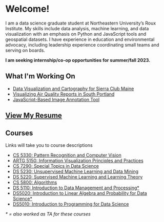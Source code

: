 # Welcome!
I am a data science graduate student at Northeastern University’s Roux Institute. My skills include data analysis, machine learning, and data visualization with an emphasis on Python and JavaScript tools and geospatial datasets. I have experience in education and environmental advocacy, including leadership experience coordinating small teams and serving on boards.

**I am seeking internship/co-op opportunities for summer/fall 2023.**

## What I'm Working On

- [Data Visualization and Cartography for Sierra Club Maine](https://philipmathieu.github.io/scme/)
- [Visualizing Air Quality Reports in South Portland](https://cs7290.github.io/stinky/)
- [JavaScript-Based Image Annotation Tool](https://observablehq.com/@philipmathieu/bounding-box-with-d3)

## [View My Resume](./Philip%20Mathieu%202023-01.pdf)

## Courses
Links will take you to course descriptions

- [CS 5330: Pattern Recognition and Computer Vision](https://catalog.northeastern.edu/search/?P=CS%205330)
- [ARTG 5150: Information Visualization Principles and Practices](https://catalog.northeastern.edu/search/?P=ARTG%205150)
- [CS 7290: Special Topics in Data Science](https://catalog.northeastern.edu/search/?P=CS%207290)
- [DS 5230: Unsupervised Machine Learning and Data Mining](https://catalog.northeastern.edu/search/?P=DS%205230)
- [DS 5220: Supervised Machine Learning and Learning Theory](https://catalog.northeastern.edu/search/?P=DS%205220)
- [CS 5800: Algorithms](https://catalog.northeastern.edu/search/?P=CS%205800)
- [DS 5110: Introduction to Data Management and Processing*](https://catalog.northeastern.edu/search/?P=DS%205110)
- [DS5020: Introduction to Linear Algebra and Probability for Data Science*](https://catalog.northeastern.edu/search/?P=DS%205020)
- [DS5010: Introduction to Programming for Data Science](https://catalog.northeastern.edu/search/?P=DS%205010)

*\* = also worked as TA for these courses*
